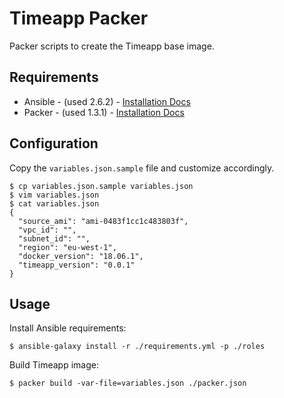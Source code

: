 # Timeapp Packer

Packer scripts to create the Timeapp base image.

## Requirements

 - Ansible - (used 2.6.2) - [Installation Docs](http://docs.ansible.com/ansible/latest/intro_installation.html)
 - Packer - (used 1.3.1) - [Installation Docs](https://www.packer.io/downloads.html)

## Configuration

Copy the `variables.json.sample` file and customize accordingly.

```
$ cp variables.json.sample variables.json
$ vim variables.json
$ cat variables.json
{
  "source_ami": "ami-0483f1cc1c483803f",
  "vpc_id": "",
  "subnet_id": "",
  "region": "eu-west-1",
  "docker_version": "18.06.1",
  "timeapp_version": "0.0.1"
}
```

## Usage

Install Ansible requirements:

```
$ ansible-galaxy install -r ./requirements.yml -p ./roles
```

Build Timeapp image:

```
$ packer build -var-file=variables.json ./packer.json
```
